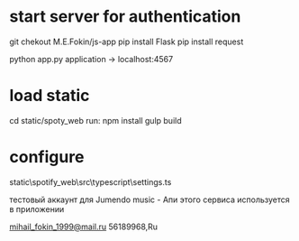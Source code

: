 # start server for authentication

git chekout M.E.Fokin/js-app
pip install Flask
pip install request

python app.py
application -> localhost:4567

# load static

cd static/spoty_web
run:
npm install
gulp build

# configure

static\spotify_web\src\typescript\settings.ts

тестовый аккаунт для Jumendo music - Апи этого сервиса используется в приложении

mihail_fokin_1999@mail.ru
56189968,Ru
